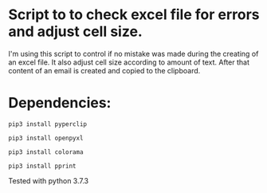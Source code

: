 Script to to check excel file for errors and adjust cell size.
=

I'm using this script to control if no mistake was made during the creating of an excel file. It also adjust cell size according to amount of text.
After that content of an email is created and copied to the clipboard.

Dependencies:
=


    pip3 install pyperclip

    pip3 install openpyxl

    pip3 install colorama
    
    pip3 install pprint


Tested with python 3.7.3
